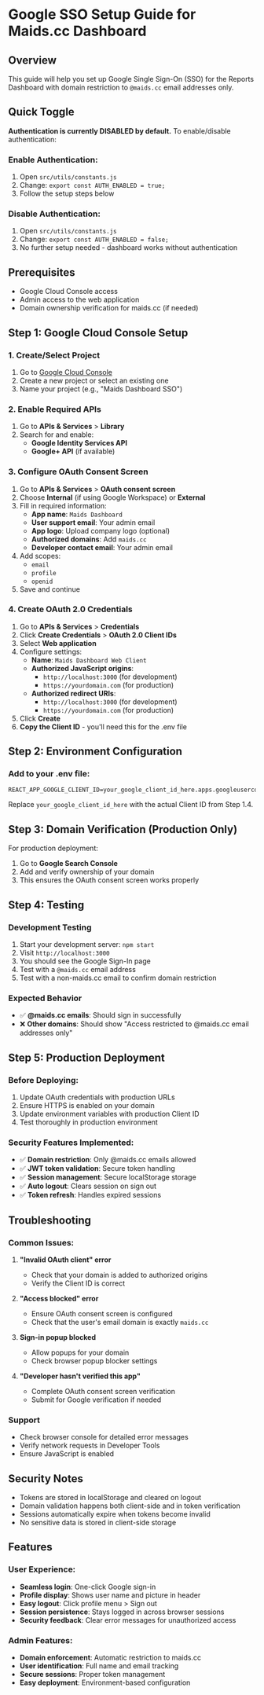 # Google SSO Setup Guide for Maids.cc Dashboard

## Overview
This guide will help you set up Google Single Sign-On (SSO) for the Reports Dashboard with domain restriction to `@maids.cc` email addresses only.

## Quick Toggle
**Authentication is currently DISABLED by default.** To enable/disable authentication:

### Enable Authentication:
1. Open `src/utils/constants.js`
2. Change: `export const AUTH_ENABLED = true;`
3. Follow the setup steps below

### Disable Authentication:
1. Open `src/utils/constants.js`
2. Change: `export const AUTH_ENABLED = false;`
3. No further setup needed - dashboard works without authentication

## Prerequisites
- Google Cloud Console access
- Admin access to the web application
- Domain ownership verification for maids.cc (if needed)

## Step 1: Google Cloud Console Setup

### 1. Create/Select Project
1. Go to [Google Cloud Console](https://console.cloud.google.com/)
2. Create a new project or select an existing one
3. Name your project (e.g., "Maids Dashboard SSO")

### 2. Enable Required APIs
1. Go to **APIs & Services** > **Library**
2. Search for and enable:
   - **Google Identity Services API**
   - **Google+ API** (if available)

### 3. Configure OAuth Consent Screen
1. Go to **APIs & Services** > **OAuth consent screen**
2. Choose **Internal** (if using Google Workspace) or **External**
3. Fill in required information:
   - **App name**: `Maids Dashboard`
   - **User support email**: Your admin email
   - **App logo**: Upload company logo (optional)
   - **Authorized domains**: Add `maids.cc`
   - **Developer contact email**: Your admin email
4. Add scopes:
   - `email`
   - `profile`
   - `openid`
5. Save and continue

### 4. Create OAuth 2.0 Credentials
1. Go to **APIs & Services** > **Credentials**
2. Click **Create Credentials** > **OAuth 2.0 Client IDs**
3. Select **Web application**
4. Configure settings:
   - **Name**: `Maids Dashboard Web Client`
   - **Authorized JavaScript origins**:
     - `http://localhost:3000` (for development)
     - `https://yourdomain.com` (for production)
   - **Authorized redirect URIs**:
     - `http://localhost:3000` (for development)
     - `https://yourdomain.com` (for production)
5. Click **Create**
6. **Copy the Client ID** - you'll need this for the .env file

## Step 2: Environment Configuration

### Add to your .env file:
```
REACT_APP_GOOGLE_CLIENT_ID=your_google_client_id_here.apps.googleusercontent.com
```

Replace `your_google_client_id_here` with the actual Client ID from Step 1.4.

## Step 3: Domain Verification (Production Only)

For production deployment:

1. Go to **Google Search Console**
2. Add and verify ownership of your domain
3. This ensures the OAuth consent screen works properly

## Step 4: Testing

### Development Testing
1. Start your development server: `npm start`
2. Visit `http://localhost:3000`
3. You should see the Google Sign-In page
4. Test with a `@maids.cc` email address
5. Test with a non-maids.cc email to confirm domain restriction

### Expected Behavior
- ✅ **@maids.cc emails**: Should sign in successfully
- ❌ **Other domains**: Should show "Access restricted to @maids.cc email addresses only"

## Step 5: Production Deployment

### Before Deploying:
1. Update OAuth credentials with production URLs
2. Ensure HTTPS is enabled on your domain
3. Update environment variables with production Client ID
4. Test thoroughly in production environment

### Security Features Implemented:
- ✅ **Domain restriction**: Only @maids.cc emails allowed
- ✅ **JWT token validation**: Secure token handling
- ✅ **Session management**: Secure localStorage storage
- ✅ **Auto logout**: Clears session on sign out
- ✅ **Token refresh**: Handles expired sessions

## Troubleshooting

### Common Issues:

1. **"Invalid OAuth client" error**
   - Check that your domain is added to authorized origins
   - Verify the Client ID is correct

2. **"Access blocked" error**
   - Ensure OAuth consent screen is configured
   - Check that the user's email domain is exactly `maids.cc`

3. **Sign-in popup blocked**
   - Allow popups for your domain
   - Check browser popup blocker settings

4. **"Developer hasn't verified this app"**
   - Complete OAuth consent screen verification
   - Submit for Google verification if needed

### Support
- Check browser console for detailed error messages
- Verify network requests in Developer Tools
- Ensure JavaScript is enabled

## Security Notes

- Tokens are stored in localStorage and cleared on logout
- Domain validation happens both client-side and in token verification
- Sessions automatically expire when tokens become invalid
- No sensitive data is stored in client-side storage

## Features

### User Experience:
- **Seamless login**: One-click Google sign-in
- **Profile display**: Shows user name and picture in header
- **Easy logout**: Click profile menu > Sign out
- **Session persistence**: Stays logged in across browser sessions
- **Security feedback**: Clear error messages for unauthorized access

### Admin Features:
- **Domain enforcement**: Automatic restriction to maids.cc
- **User identification**: Full name and email tracking
- **Secure sessions**: Proper token management
- **Easy deployment**: Environment-based configuration 